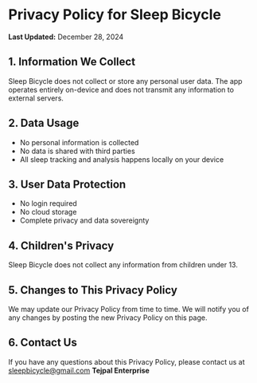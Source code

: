 # Privacy Policy for Sleep Bicycle

**Last Updated:** December 28, 2024

## 1. Information We Collect

Sleep Bicycle does not collect or store any personal user data. The app operates entirely on-device and does not transmit any information to external servers.

## 2. Data Usage

- No personal information is collected
- No data is shared with third parties
- All sleep tracking and analysis happens locally on your device

## 3. User Data Protection

- No login required
- No cloud storage
- Complete privacy and data sovereignty

## 4. Children's Privacy

Sleep Bicycle does not collect any information from children under 13.

## 5. Changes to This Privacy Policy

We may update our Privacy Policy from time to time. We will notify you of any changes by posting the new Privacy Policy on this page.

## 6. Contact Us

If you have any questions about this Privacy Policy, please contact us at sleepbicycle@gmail.com
**Tejpal Enterprise**







